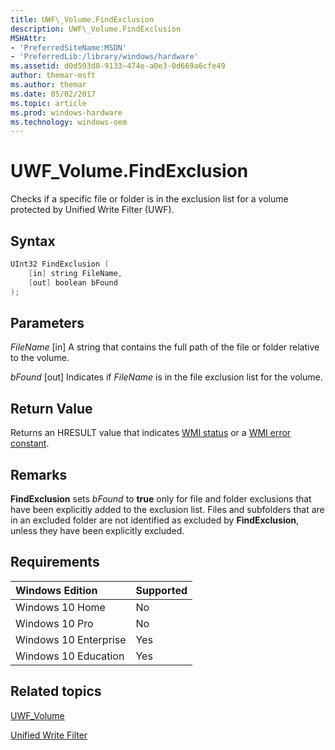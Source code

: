 ```yaml
---
title: UWF\_Volume.FindExclusion
description: UWF\_Volume.FindExclusion
MSHAttr:
- 'PreferredSiteName:MSDN'
- 'PreferredLib:/library/windows/hardware'
ms.assetid: d0d593d8-9133-474e-a0e3-0d669a6cfe49
author: themar-msft
ms.author: themar
ms.date: 05/02/2017
ms.topic: article
ms.prod: windows-hardware
ms.technology: windows-oem
---
```

# UWF\_Volume.FindExclusion

Checks if a specific file or folder is in the exclusion list for a volume protected by Unified Write Filter (UWF).

## Syntax

```powershell
UInt32 FindExclusion (
    [in] string FileName,
    [out] boolean bFound 
);
```

## Parameters

<a href="" id="filename"></a>*FileName*
\[in\] A string that contains the full path of the file or folder relative to the volume.

<a href="" id="bfound"></a>*bFound*
\[out\] Indicates if *FileName* is in the file exclusion list for the volume.

## Return Value

Returns an HRESULT value that indicates [WMI status](http://go.microsoft.com/fwlink/p/?LinkID=208318) or a [WMI error constant](http://go.microsoft.com/fwlink/p/?LinkID=208317).

## Remarks

**FindExclusion** sets *bFound* to **true** only for file and folder exclusions that have been explicitly added to the exclusion list. Files and subfolders that are in an excluded folder are not identified as excluded by **FindExclusion**, unless they have been explicitly excluded.

## Requirements

| Windows Edition       | Supported |
|:----------------------|:----------|
| Windows 10 Home       | No        |
| Windows 10 Pro        | No        |
| Windows 10 Enterprise | Yes       |
| Windows 10 Education  | Yes       |

## Related topics

[UWF\_Volume](uwf-volume.md)

[Unified Write Filter](unified-write-filter.md)
